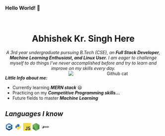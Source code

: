 ### Hello World! 👋
<br>
<h1 align="center">Abhishek Kr. Singh Here
</h1>

<p align="center">
<em>
    A 3rd year undergraduate pursuing B.Tech (CSE), an <b>Full Stack Developer</b>, <b>Machine Learning Enthusiast, </b> <b> and Linux User.</b>
   I am eager to challenge myself to do things I've never accomplished before and try to learn and improve on my skills every day.
 </em>

<img align="right" width=300px alt="Github cat" src="https://octodex.github.com/images/yogitocat.png">

**_Little Info about me:_**

- Currently learning **_MERN stack_** :smiley:
- Practicing on my **_Competitive Programming skills..._**
- Future fields to master **_Machine Learning_**

## _Languages I know_
<code><img height="25" src="https://raw.githubusercontent.com/github/explore/80688e429a7d4ef2fca1e82350fe8e3517d3494d/topics/cpp/cpp.png"></code>
<code><img height="25" src="https://raw.githubusercontent.com/github/explore/80688e429a7d4ef2fca1e82350fe8e3517d3494d/topics/python/python.png"></code>
<code><img height="25" src="https://raw.githubusercontent.com/github/explore/80688e429a7d4ef2fca1e82350fe8e3517d3494d/topics/javascript/javascript.png"></code>
<code><img height="25" src="https://raw.githubusercontent.com/github/explore/80688e429a7d4ef2fca1e82350fe8e3517d3494d/topics/nodejs/nodejs.png"></code>
<code><img height="25" src="https://raw.githubusercontent.com/github/explore/80688e429a7d4ef2fca1e82350fe8e3517d3494d/topics/bash/bash.png"></code>
